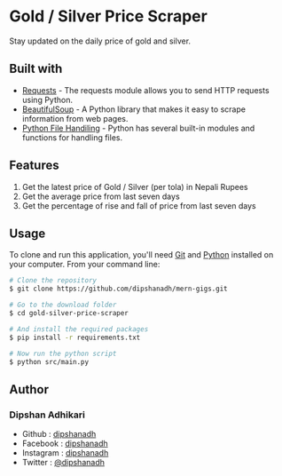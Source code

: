 # Gold / Silver Price Scraper

Stay updated on the daily price of gold and silver.

## Built with

-   [Requests](https://pypi.org/project/requests/) - The requests module allows you to send HTTP requests using Python.
-   [BeautifulSoup](https://pypi.org/project/beautifulsoup4/) - A Python library that makes it easy to scrape information from web pages.
-   [Python File Handiling](https://www.programiz.com/python-programming/file-operation) - Python has several built-in modules and functions for handling files.

## Features

1. Get the latest price of Gold / Silver (per tola) in Nepali Rupees
2. Get the average price from last seven days
3. Get the percentage of rise and fall of price from last seven days

## Usage

To clone and run this application, you'll need [Git](https://git-scm.com/downloads) and [Python](https://www.python.org/) installed on your computer. From your command line:

```bash
# Clone the repository
$ git clone https://github.com/dipshanadh/mern-gigs.git

# Go to the download folder
$ cd gold-silver-price-scraper

# And install the required packages
$ pip install -r requirements.txt

# Now run the python script
$ python src/main.py
```

## Author

### Dipshan Adhikari

-   Github : [dipshanadh](https://github.com/dipshanadh)
-   Facebook : [dipshanadh](https://facebook.com/dipshanadh)
-   Instagram : [dipshanadh](https://instagram.com/dipshanadh)
-   Twitter : [@dipshanadh](https://twitter.com/@dipshanadh)
